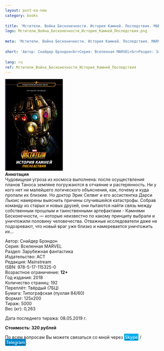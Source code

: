 ```yaml
---
layout: post-ea-new
category: books

title: 'Мстители. Война Бесконечности. История Камней. Последствия. MARVEL.'
logo: Мстители_Война_Бесконечности_История_Камней_Последствия.png

meta: 'Мстители. Война Бесконечности. История Камней. Последствия. MARVEL.'

short: 'Автор: Снайдер Брэндон<br>Серия: Вселенная MARVEL<br>Раздел: Зарубежная фантастика<br>Издательство: АСТ<br>Редакция: Mainstream<br>ISBN: 978-5-17-115325-0<br>Возрастное ограничение: 12+'

lang: ru
ref: Мстители_Война_Бесконечности_История_Камней_Последствия
---
```


<a data-fancybox="gallery" href="/img/books/Мстители_Война_Бесконечности_История_Камней_Последствия.png"><img src="/img/books/Мстители_Война_Бесконечности_История_Камней_Последствия.png" alt=""></a>  
**Аннотация**  
Чудовищная угроза из космоса выполнена: после осуществления планов Таноса земляне погружаются в отчаяние и растерянность. Ни у кого нет ни малейшего логического объяснения, как, почему и куда пропали их близкие. Но доктор Эрик Селвиг и его ассистентка Дарси Льюис намерены выяснить причины случившейся катастрофы. Собрав команду из старых и новых друзей, они пытаются найти связь между собственным прошлым и таинственными артефактами - Камнями Бесконечности, — которые неизвестно по какому принципу выбрали и уничтожили половину человечества. Отважные исследователи даже не подозревают, что новый враг уже близко и намеревается уничтожить их...

Автор: Снайдер Брэндон  
Серия: Вселенная MARVEL  
Раздел: Зарубежная фантастика  
Издательство: АСТ  
Редакция: Mainstream  
ISBN: 978-5-17-115325-0  
Возрастное ограничение: **12+**  
Год издания: 2018  
Количество страниц: 192  
Переплёт: Твёрдый  (7БЦ)  
Бумага: Типографская (пухлая 84/60)  
Формат: 125х200  
Тираж: 5000  
Вес (кг): 0,263

Дата последнего тиража:	08.05.2019 г.

**Стоимость: 320 рублей**

По всем вопросам Вы можете связаться со мной через <a href="skype:chutkoy89?call" target="_blank"><span style="background-color:#00aff0; color:white; padding:3px; border-radius: 3px">Skype</span></a> / <a href="https://t.me/chutkoy" target="_blank"><span style="background-color:#0088cc; color:white; padding:3px; border-radius: 3px">Telegram</span></a>.